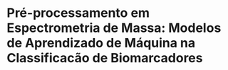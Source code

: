 # Pré-processamento em Espectrometria de Massa: Modelos de Aprendizado de Máquina na Classificacão de Biomarcadores
